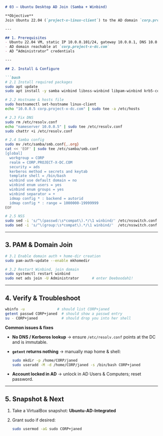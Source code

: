 ````markdown
# 03 – Ubuntu Desktop AD Join (Samba + Winbind)

**Objective**  
Join Ubuntu 22.04 (`project-x-linux-client`) to the AD domain `corp.project-x-dc.com` (10.0.0.5) and enable domain‑user logins.

---

## 1. Prerequisites
- Ubuntu 22.04 VM, static IP 10.0.0.101/24, gateway 10.0.0.1, DNS 10.0.0.5  
- AD domain reachable at `corp.project-x-dc.com`  
- AD “Administrator” credentials  

---

## 2. Install & Configure

```bash
# 2.1 Install required packages
sudo apt update
sudo apt install -y samba winbind libnss-winbind libpam-winbind krb5-config krb5-user

# 2.2 Hostname & hosts file
sudo hostnamectl set-hostname linux-client
echo "10.0.0.5 corp.project-x-dc.com" | sudo tee -a /etc/hosts

# 2.3 Fix DNS
sudo rm /etc/resolv.conf
echo "nameserver 10.0.0.5" | sudo tee /etc/resolv.conf
sudo chattr +i /etc/resolv.conf

# 2.4 Samba config
sudo mv /etc/samba/smb.conf{,.org}
cat << 'EOF' | sudo tee /etc/samba/smb.conf
[global]
  workgroup = CORP
  realm = CORP.PROJECT-X-DC.COM
  security = ads
  kerberos method = secrets and keytab
  template shell = /bin/bash
  winbind use default domain = no
  winbind enum users = yes
  winbind enum groups = yes
  winbind separator = +
  idmap config * : backend = autorid
  idmap config * : range = 1000000-19999999
EOF

# 2.5 NSS
sudo sed -i 's/^\(passwd:\s*compat\).*/\1 winbind/' /etc/nsswitch.conf
sudo sed -i 's/^\(group:\s*compat\).*/\1 winbind/'  /etc/nsswitch.conf
````

---

## 3. PAM & Domain Join

```bash
# 3.1 Enable domain auth + home-dir creation
sudo pam-auth-update --enable mkhomedir

# 3.2 Restart Winbind, join domain
sudo systemctl restart winbind
sudo net ads join -U Administrator      # enter Deeboodah1!
```

---

## 4. Verify & Troubleshoot

```bash
wbinfo -u               # should list CORP+janed
getent passwd CORP+janed  # should show a passwd entry
su - CORP+janed           # should drop you into her shell
```

**Common issues & fixes**

* **No DNS / Kerberos lookup** → ensure `/etc/resolv.conf` points at the DC and is immutable.
* **`getent` returns nothing** → manually map home & shell:

  ```bash
  sudo mkdir -p /home/CORP/janed
  sudo useradd -M -d /home/CORP/janed -s /bin/bash CORP+janed
  ```
* **Account locked in AD** → unlock in AD Users & Computers; reset password.

---

## 5. Snapshot & Next

1. Take a VirtualBox snapshot: **Ubuntu‑AD‑Integrated**
2. Grant sudo if desired:

   ```bash
   sudo usermod -aG sudo CORP+janed
   ```
```
